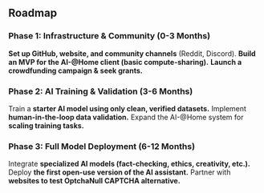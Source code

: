## **Roadmap**

### **Phase 1: Infrastructure & Community (0-3 Months)**
**Set up GitHub, website, and community channels** (Reddit, Discord).
**Build an MVP for the AI-@Home client (basic compute-sharing).**
**Launch a crowdfunding campaign & seek grants.**

### **Phase 2: AI Training & Validation (3-6 Months)**
Train a **starter AI model using only clean, verified datasets.**
Implement **human-in-the-loop data validation.**
Expand the AI-@Home system for **scaling training tasks.**

### **Phase 3: Full Model Deployment (6-12 Months)**
Integrate **specialized AI models (fact-checking, ethics, creativity, etc.).**
Deploy **the first open-use version of the AI assistant.**
Partner with **websites to test OptchaNull CAPTCHA alternative.**
